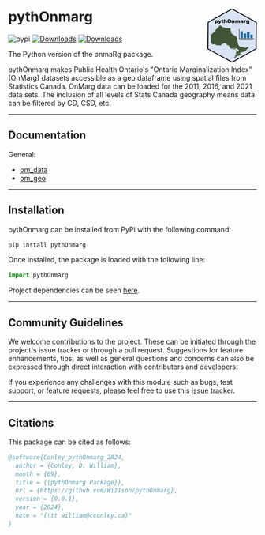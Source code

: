 # pythOnmarg <img src="HexSticker.png"  width="100" height="110" align="right">

![pypi](https://img.shields.io/pypi/v/pythOnmarg.svg)
[![Downloads](https://static.pepy.tech/badge/pythOnmarg/month)](https://pepy.tech/project/pythOnmarg)
[![Downloads](https://static.pepy.tech/badge/pythOnmarg)](https://pepy.tech/project/pythOnmarg)

The Python version of the onmaRg package.

pythOnmarg makes Public Health Ontario's "Ontario Marginalization Index" (OnMarg) datasets accessible as a geo dataframe using spatial files from Statistics Canada.  OnMarg data can be loaded for the 2011, 2016, and 2021 data sets.  The inclusion of all levels of Stats Canada geography means data can be filtered by CD, CSD, etc.

---

## Documentation

General:
- [om_data](https://github.com/WiIIson/pythOnmarg/blob/main/docs/om_data.md)
- [om_geo](https://github.com/WiIIson/pythOnmarg/blob/main/docs/om_geo.md)

---

## Installation

pythOnmarg can be installed from PyPi with the following command:
```python
pip install pythOnmarg
```

Once installed, the package is loaded with the following line:
```python
import pythOnmarg
```

Project dependencies can be seen [here](https://github.com/WiIIson/pythOnmarg/blob/main/pyproject.toml).

---

## Community Guidelines

We welcome contributions to the project. These can be initiated through the project's issue tracker or through a pull request. Suggestions for feature enhancements, tips, as well as general questions and concerns can also be expressed through direct interaction with contributors and developers.

If you experience any challenges with this module such as bugs, test support, or feature requests, please feel free to use this [issue tracker](https://github.com/WiIIson/pythOnmarg/issues).

---

## Citations

This package can be cited as follows:
```bibtex
@software{Conley_pythOnmarg_2024,
  author = {Conley, D. William},
  month = {09},
  title = {{pythOnmarg Package}},
  url = {https://github.com/WiIIson/pythOnmarg},
  version = {0.0.1},
  year = {2024},
  note = "{\tt william@cconley.ca}"
}
```
